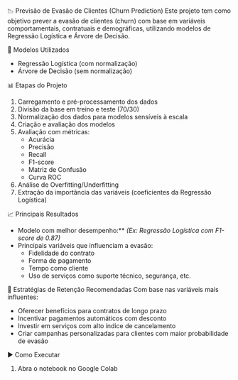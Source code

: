 📉 Previsão de Evasão de Clientes (Churn Prediction)
Este projeto tem como objetivo prever a evasão de clientes (churn) com base em variáveis comportamentais, 
contratuais e demográficas, utilizando modelos de Regressão Logística e Árvore de Decisão.

🧠 Modelos Utilizados
- Regressão Logística (com normalização)
- Árvore de Decisão (sem normalização)

📊 Etapas do Projeto
1. Carregamento e pré-processamento dos dados
2. Divisão da base em treino e teste (70/30)
3. Normalização dos dados para modelos sensíveis à escala
4. Criação e avaliação dos modelos
5. Avaliação com métricas:
   - Acurácia
   - Precisão
   - Recall
   - F1-score
   - Matriz de Confusão
   - Curva ROC
6. Análise de Overfitting/Underfitting
7. Extração da importância das variáveis (coeficientes da Regressão Logística)

📈 Principais Resultados
- Modelo com melhor desempenho:** _(Ex: Regressão Logística com F1-score de 0.87)_
- Principais variáveis que influenciam a evasão:
  - Fidelidade do contrato
  - Forma de pagamento
  - Tempo como cliente
  - Uso de serviços como suporte técnico, segurança, etc.

📌 Estratégias de Retenção Recomendadas
Com base nas variáveis mais influentes:
- Oferecer benefícios para contratos de longo prazo
- Incentivar pagamentos automáticos com desconto
- Investir em serviços com alto índice de cancelamento
- Criar campanhas personalizadas para clientes com maior probabilidade de evasão

▶️ Como Executar
1. Abra o notebook no Google Colab

